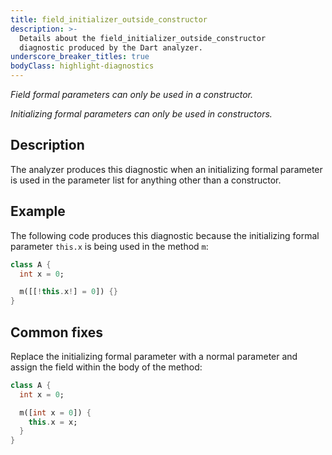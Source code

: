 ```yaml
---
title: field_initializer_outside_constructor
description: >-
  Details about the field_initializer_outside_constructor
  diagnostic produced by the Dart analyzer.
underscore_breaker_titles: true
bodyClass: highlight-diagnostics
---
```


_Field formal parameters can only be used in a constructor._

_Initializing formal parameters can only be used in constructors._

## Description

The analyzer produces this diagnostic when an initializing formal
parameter is used in the parameter list for anything other than a
constructor.

## Example

The following code produces this diagnostic because the initializing
formal parameter `this.x` is being used in the method `m`:

```dart
class A {
  int x = 0;

  m([[!this.x!] = 0]) {}
}
```

## Common fixes

Replace the initializing formal parameter with a normal parameter and
assign the field within the body of the method:

```dart
class A {
  int x = 0;

  m([int x = 0]) {
    this.x = x;
  }
}
```
